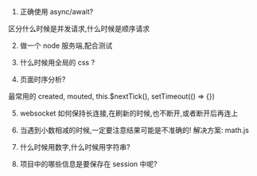 1. 正确使用 async/await?

区分什么时候是并发请求,什么时候是顺序请求

2. 做一个 node 服务端,配合测试

3. 什么时候用全局的 css ?

4. 页面时序分析?

最常用的 created, mouted, this.$nextTick(), setTimeout(() => {})

5. websocket 如何保持长连接,在刷新的时候,也不断开,或者断开后再连上

6. 当遇到小数相减的时候,一定要注意结果可能是不准确的!
    解决方案: math.js

7. 什么时候用数字,什么时候用字符串?

8. 项目中的哪些信息是要保存在 session 中呢?